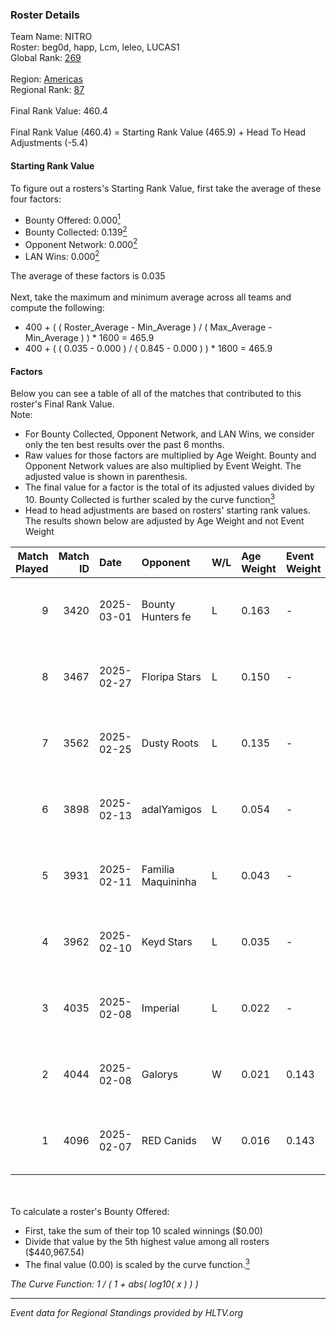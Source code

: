 ### Roster Details<br />
Team Name: NITRO<br />
Roster: beg0d, happ, Lcm, leleo, LUCAS1<br />
Global Rank: [269](../../standings_global_2025_08_04.md)<br />
<br />
Region: [Americas]( ../../standings_americas_2025_08_04.md)<br />
Regional Rank: [87]( ../../standings_americas_2025_08_04.md)<br />
<br />
Final Rank Value:  460.4<br />
<br />
Final Rank Value (460.4) = Starting Rank Value (465.9) + Head To Head Adjustments (-5.4)<br />

#### Starting Rank Value<br />
To figure out a rosters's Starting Rank Value, first take the average of these four factors:<br />
- Bounty Offered: 0.000[<sup>1</sup>](#table2)
- Bounty Collected: 0.139[<sup>2</sup>](#table1)
- Opponent Network: 0.000[<sup>2</sup>](#table1)
- LAN Wins: 0.000[<sup>2</sup>](#table1)

The average of these factors is 0.035<br />
<br />
Next, take the maximum and minimum average across all teams and compute the following:<br />
- 400 + ( ( Roster_Average - Min_Average ) / ( Max_Average - Min_Average ) ) * 1600 = 465.9
- 400 + ( ( 0.035 - 0.000 ) / ( 0.845 - 0.000 ) ) * 1600 = 465.9


#### Factors<br />
Below you can see a table of all of the matches that contributed to this roster's Final Rank Value.<br />
Note:<br />

- For Bounty Collected, Opponent Network, and LAN Wins, we consider only the ten best results over the past 6 months.
- Raw values for those factors are multiplied by Age Weight. Bounty and Opponent Network values are also multiplied by Event Weight. The adjusted value is shown in parenthesis.
- The final value for a factor is the total of its adjusted values divided by 10. Bounty Collected is further scaled by the curve function[<sup>3</sup>](#curveFunction)
- Head to head adjustments are based on rosters' starting rank values. The results shown below are adjusted by Age Weight and not Event Weight
<span id="table1"></span><br />


| Match Played | Match ID | Date       | Opponent           | W/L | Age Weight | Event Weight | Bounty Collected | Opponent Network | LAN Wins  | H2H Adj. | Roster                          |
| -: | -: | :- | :- | :- | :- | :- | :- | :- | :- | -: | :- |
|            9 |     3420 | 2025-03-01 | Bounty Hunters fe  | L   | 0.163      | -            | -                | -                | -         |    -1.65 | beg0d, happ, Lcm, leleo, LUCAS1 |
|            8 |     3467 | 2025-02-27 | Floripa Stars      | L   | 0.150      | -            | -                | -                | -         |    -1.19 | beg0d, happ, Lcm, leleo, LUCAS1 |
|            7 |     3562 | 2025-02-25 | Dusty Roots        | L   | 0.135      | -            | -                | -                | -         |    -1.80 | beg0d, happ, Lcm, leleo, LUCAS1 |
|            6 |     3898 | 2025-02-13 | adalYamigos        | L   | 0.054      | -            | -                | -                | -         |    -0.49 | beg0d, happ, Lcm, leleo, LUCAS1 |
|            5 |     3931 | 2025-02-11 | Familia Maquininha | L   | 0.043      | -            | -                | -                | -         |    -0.80 | beg0d, happ, Lcm, leleo, LUCAS1 |
|            4 |     3962 | 2025-02-10 | Keyd Stars         | L   | 0.035      | -            | -                | -                | -         |    -0.20 | beg0d, happ, Lcm, leleo, LUCAS1 |
|            3 |     4035 | 2025-02-08 | Imperial           | L   | 0.022      | -            | -                | -                | -         |    -0.04 | beg0d, happ, Lcm, leleo, LUCAS1 |
|            2 |     4044 | 2025-02-08 | Galorys            | W   | 0.021      | 0.143        | 0.000 (0.000)    | 0.159 (0.000)    | 0 (0.000) |     0.38 | beg0d, happ, Lcm, leleo, LUCAS1 |
|            1 |     4096 | 2025-02-07 | RED Canids         | W   | 0.016      | 0.143        | 0.003 (0.000)    | 0.037 (0.000)    | 0 (0.000) |     0.37 | beg0d, happ, Lcm, leleo, LUCAS1 |

<br />
<span id="table2"></span><br />
To calculate a roster's Bounty Offered:<br />

- First, take the sum of their top 10 scaled winnings ($0.00)
- Divide that value by the 5th highest value among all rosters ($440,967.54)
- The final value (0.00) is scaled by the curve function.[<sup>3</sup>](#curveFunction)

<span id="curveFunction"></span>_The Curve Function: 1 / ( 1 + abs( log10( x ) ) )_<br />

---
_Event data for Regional Standings provided by HLTV.org_<br />
